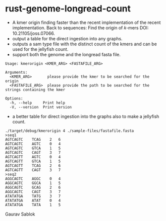 # rust-genome-longread-count

- A kmer origin finding faster than the recent implementation of the recent implementation. Back to sequences: Find the origin of 𝑘-mers DOI: 10.21105/joss.07066.
- output a table for the direct ingestion into any graphs. 
- outputs a sam type file with the distinct count of the kmers and can be used for the jellyfish count. 
- support both the genome and the longread fasta file. 

```
Usage: kmerorigin <KMER_ARG> <FASTAFILE_ARG>

Arguments:
  <KMER_ARG>       please provide the kmer to be searched for the origin
  <FASTAFILE_ARG>  please provide the path to be searched for the strings containing the kmer

Options:
  -h, --help     Print help
  -V, --version  Print version
```
- a better table for direct ingestion into the graphs also to make a jellyfish count. 

```
./target/debug/kmerorigin 4 ./sample-files/fastafile.fasta
>seq1
AGTCAGTC	TCAG	2	6
AGTCAGTC	AGTC	0	4
AGTCAGTC	GTCA	1	5
AGTCAGTC	CAGT	3	7
AGTCAGTT	AGTC	0	4
AGTCAGTT	GTCA	1	5
AGTCAGTT	TCAG	2	6
AGTCAGTT	CAGT	3	7
>seq2
AGGCAGTC	AGGC	0	4
AGGCAGTC	GGCA	1	5
AGGCAGTC	GCAG	2	6
AGGCAGTC	CAGT	3	7
ATATATGA	TATG	3	7
ATATATGA	ATAT	0	4
ATATATGA	TATA	1	5

```

Gaurav Sablok
